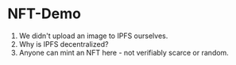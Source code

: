 # NFT-Demo

1. We didn't upload an image to IPFS ourselves.
2. Why is IPFS decentralized?
3. Anyone can mint an NFT here - not verifiably scarce or random.
